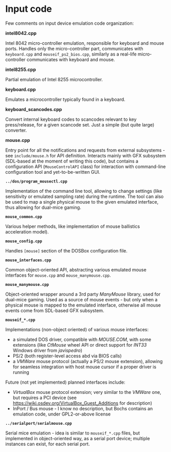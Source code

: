 # Input code

Few comments on input device emulation code organization:

**intel8042.cpp**

Intel 8042 micro-controller emulation, responsible for keyboard and mouse ports.
Handles only the micro-controller part, communicates with `keyboard.cpp` and
`mouseif_ps2_bios.cpp`, similarly as a real-life micro-controller communicates
with keyboard and mouse.

**intel8255.cpp**

Partial emulation of Intel 8255 microcontroller.

**keyboard.cpp**

Emulates a microcontroller typically found in a keyboard.

**keyboard_scancodes.cpp**

Convert internal keyboard codes to scancodes relevant to key press/release,
for a given scancode set. Just a simple (but quite large) converter.

**mouse.cpp**

Entry point for all the notifications and requests from external subsystems -
see `include/mouse.h` for API definition. Interacts mainly with GFX subsystem
(SDL-based at the moment of writing this code), but contains a configuration
API (`MouseControlAPI` class) for interaction with command-line configuration
tool and yet-to-be-written GUI.

**`../dos/program_mousectl.cpp`**

Implementation of the command line tool, allowing to change settings (like
sensitivity or emulated sampling rate) during the runtime. The tool can also
be used to map a single physical mouse to the given emulated interface, thus
allowing for dual-mice gaming.

**`mouse_common.cpp`**

Various helper methods, like implementation of mouse ballistics acceleration
model).

**`mouse_config.cpp`**

Handles `[mouse]` section of the DOSBox configuration file.

**`mouse_interfaces.cpp`**

Common object-oriented API, abstracting various emulated mouse interfaces for
`mouse.cpp` and `mouse_manymouse.cpp`.

**`mouse_manymouse.cpp`**

Object-oriented wrapper around a 3rd party _ManyMouse_ library, used for
dual-mice gaming. Used as a source of mouse events - but only when a physical
mouse is mapped to the emulated interface, otherwise all mouse events come
from SDL-based GFX subsystem.

**`mouseif_*.cpp`**

Implementations (non-object oriented) of various mouse interfaces:

- a simulated DOS driver, compatible with _MOUSE.COM_, with some extensions
(like _CtMouse_ wheel API or direct support for _INT33_ Windows driver from
_javispedro_) 
- PS/2 (both register-level access abd via BIOS calls)
- a _VMWare_ mouse protocol (actually a PS/2 mouse extension), allowing for
seamless integration with host mouse cursor if a proper driver is running

Future (not yet implemented) planned interfaces include:

- _VirtualBox_ mouse protocol extension; very similar to the _VMWare_ one,
but requires a PCI device
(see <https://wiki.osdev.org/VirtualBox_Guest_Additions> for description)
- InPort / Bus mouse - I know no description, but Bochs contains an emulation
code, under GPL2-or-above license

**`../serialport/serialmouse.cpp`**

Serial mice emulation - idea is similar to `mouseif_*.cpp` files, but
implemented in object-oriented way, as a serial port device; multiple
instances can exist, for each serial port.
